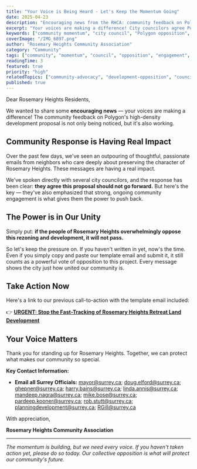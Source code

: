```yaml
---
title: "Your Voice is Being Heard - Let's Keep the Momentum Going"
date: 2025-04-23
description: "Encouraging news from the RHCA: community feedback on Polygon's development proposal is making a real impact, with city councilors agreeing the proposal should not go forward."
excerpt: "Your voices are making a difference! City councilors agree Polygon's proposal should not go forward, but strong community engagement is key to ensuring it doesn't pass."
keywords: ["community momentum", "city council", "Polygon opposition", "community engagement", "development opposition", "Rosemary Heights", "rezoning", "community voices", "council feedback"]
coverImage: "/IMG_6897.png"
author: "Rosemary Heights Community Association"
category: "Community"
tags: ["community", "momentum", "council", "opposition", "engagement", "polygon", "development", "voices", "success"]
readingTime: 3
featured: true
priority: "high"
relatedTopics: ["community-advocacy", "development-opposition", "council-engagement"]
published: true
---
```


Dear Rosemary Heights Residents,

We wanted to share some **encouraging news** — your voices are making a difference! The community feedback on Polygon's high-density development proposal is not only being noticed, but it's also working.

## Community Response is Having Real Impact

Over the past few days, we've seen an outpouring of thoughtful, passionate emails from neighbors who care deeply about preserving the character of Rosemary Heights. These messages are having a real impact.

We've spoken directly with several city councilors, and the response has been clear: **they agree this proposal should not go forward.** But here's the key — they've also emphasized that strong, ongoing community engagement is what gives them the power to push back.

## The Power is in Our Unity

Simply put: **if the people of Rosemary Heights overwhelmingly oppose this rezoning and development, it will not pass.**

So let's keep the pressure on. If you haven't written in yet, now's the time. Even if you simply copy and paste our template email and submit it, it still counts as a powerful vote of opposition to this project. Every message shows the city just how united our community is.

## Take Action Now

Here's a link to our previous call-to-action with the template email included:

👉 **[URGENT: Stop the Fast-Tracking of Rosemary Heights Retreat Land Development](/blog/urgent-stop-retreat-land-fast-track)**

## Your Voice Matters

Thank you for standing up for Rosemary Heights. Together, we can protect what makes our community so special.

**Key Contact Information:**
- **Email all Surrey Officials:** mayor@surrey.ca; doug.elford@surrey.ca; ghepner@surrey.ca; harry.bains@surrey.ca; linda.annis@surrey.ca; mandeep.nagra@surrey.ca; mike.bose@surrey.ca; pardeep.kooner@surrey.ca; rob.stutt@surrey.ca; planningdevelopment@surrey.ca; RGill@surrey.ca

With appreciation,

**Rosemary Heights Community Association**

---

*The momentum is building, but we need every voice. If you haven't taken action yet, please do so today. Our collective opposition is what will protect our community's future.*
